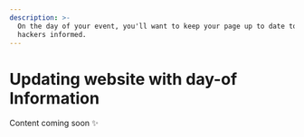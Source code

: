 ```yaml
---
description: >-
  On the day of your event, you'll want to keep your page up to date to keep
  hackers informed.
---
```


# Updating website with day-of Information

Content coming soon ✨

